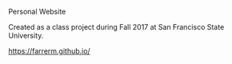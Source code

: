 Personal Website

Created as a class project during Fall 2017 at San Francisco State University.

https://farrerm.github.io/
